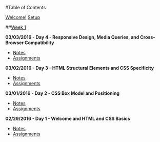 #Table of Contents

[Welcome!](/intro/README.md)
[Setup](/intro/setup.md)

##[Week 1](/week-01)

**03/03/2016 - Day 4 - Responsive Design, Media Queries, and Cross-Browser Compatibility**
- [Notes](/week-01/day-04)
- [Assignments](/day-04/assignments)

**03/02/2016 - Day 3 - HTML Structural Elements and CSS Specificity**
- [Notes](/week-01/day-03)
- [Assignments](/day-03/assignments)

**03/01/2016 - Day 2 - CSS Box Model and Positioning**
- [Notes](/week-01/day-02)
- [Assignments](/day-02/assignments)

**02/29/2016 - Day 1 - Welcome and HTML and CSS Basics**
- [Notes](/week-01/day-01)
- [Assignments](/day-01/assignments)
